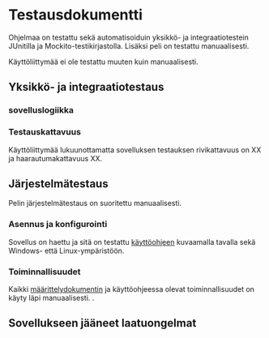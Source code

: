 # Testausdokumentti

Ohjelmaa on testattu sekä automatisoiduin yksikkö- ja integraatiotestein JUnitilla ja Mockito-testikirjastolla. Lisäksi peli on testattu manuaalisesti. 

Käyttöliittymää ei ole testattu muuten kuin manuaalisesti.
## Yksikkö- ja integraatiotestaus

### sovelluslogiikka


### Testauskattavuus

Käyttöliittymää lukuunottamatta sovelluksen testauksen rivikattavuus on XX ja haarautumakattavuus XX.

## Järjestelmätestaus

Pelin järjestelmätestaus on suoritettu manuaalisesti.

### Asennus ja konfigurointi

Sovellus on haettu ja sitä on testattu [käyttöohjeen](https://github.com/Varjokorento/Ohjelmistotekniikka/blob/master/EscapeTrain/EscapeTrain/Dokumentaatio/kayttoohje.md) kuvaamalla tavalla sekä Windows- että Linux-ympäristöön.

### Toiminnallisuudet

Kaikki [määrittelydokumentin](https://github.com/Varjokorento/Ohjelmistotekniikka/blob/master/EscapeTrain/EscapeTrain/Dokumentaatio/vaatimusmaarittely.md) ja käyttöohjeessa olevat toiminnallisuudet on käyty läpi manuaalisesti. .

## Sovellukseen jääneet laatuongelmat

